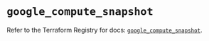 # `google_compute_snapshot`

Refer to the Terraform Registry for docs: [`google_compute_snapshot`](https://registry.terraform.io/providers/hashicorp/google/6.2.0/docs/resources/compute_snapshot).

